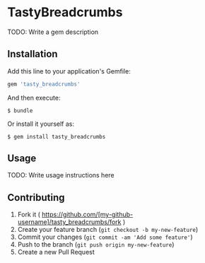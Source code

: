 # TastyBreadcrumbs

TODO: Write a gem description

## Installation

Add this line to your application's Gemfile:

```ruby
gem 'tasty_breadcrumbs'
```

And then execute:

    $ bundle

Or install it yourself as:

    $ gem install tasty_breadcrumbs

## Usage

TODO: Write usage instructions here

## Contributing

1. Fork it ( https://github.com/[my-github-username]/tasty_breadcrumbs/fork )
2. Create your feature branch (`git checkout -b my-new-feature`)
3. Commit your changes (`git commit -am 'Add some feature'`)
4. Push to the branch (`git push origin my-new-feature`)
5. Create a new Pull Request

